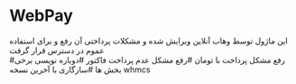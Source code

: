 # WebPay
این ماژول توسط وهاب آنلاین ویرایش شده و مشکلات پرداختی آن رفع و برای استفاده عموم در دسترس قرار گرفت
<br/>
#رفع مشکل پرداخت با تومان
#رفع مشکل عدم پرداخت فاکتور
#دوباره نویسی برخی بخش ها
#سازگاری با آخرین نسخه whmcs
